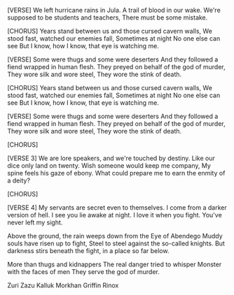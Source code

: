 [VERSE]
We left hurricane rains in Jula.
A trail of blood in our wake.
We're supposed to be students and teachers,
There must be some mistake.

[CHORUS]
Years stand between us and those cursed cavern walls,
We stood fast, watched our enemies fall,
Sometimes at night
No one else can see
But I know, how I know, that eye is watching me.

[VERSE]
Some were thugs and some were deserters
And they followed a fiend wrapped in human flesh.
They preyed on behalf of the god of murder,
They wore silk and wore steel,
They wore the stink of death.

[CHORUS]
Years stand between us and those cursed cavern walls,
We stood fast, watched our enemies fall,
Sometimes at night
No one else can see
But I know, how I know, that eye is watching me.

[VERSE]
Some were thugs and some were deserters
And they followed a fiend wrapped in human flesh.
They preyed on behalf of the god of murder,
They wore silk and wore steel,
They wore the stink of death.

[CHORUS]

[VERSE 3]
We are lore speakers, and we're touched by destiny.
Like our dice only land on twenty.
Wish someone would keep me company,
My spine feels his gaze of ebony.
What could prepare me to earn the enmity of a deity?

[CHORUS]

[VERSE 4]
My servants are secret even to themselves.
I come from a darker version of hell.
I see you lie awake at night.
I love it when you fight.
You've never left my sight.

Above the ground, the rain weeps down
from the Eye of Abendego
Muddy souls have risen up to fight,
Steel to steel against the so-called knights.
But darkness stirs beneath the fight, in a place so far below.

More than thugs and kidnappers
The real danger tried to whisper
Monster with the faces of men
They serve the god of murder.

Zuri
Zazu
Kalluk
Morkhan
Griffin
Rinox
